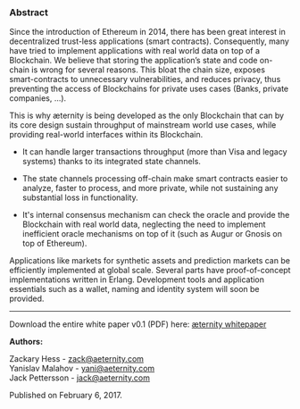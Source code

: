 ### Abstract
 Since the introduction of Ethereum in 2014, there has  been  great  interest  in  decentralized  trust-less  applications
(smart contracts). Consequently, many have tried to implement applications  with  real  world  data  on  top  of  a  Blockchain.  We believe that storing the application’s state and code on-chain is wrong  for  several  reasons. This bloat the chain size, exposes smart-contracts to unnecessary vulnerabilities, and reduces privacy, thus preventing the access of Blockchains for private uses cases (Banks, private companies, ...).

This is why æternity is being developed as the only Blockchain that can by its core design sustain throughput of mainstream world use cases, while providing real-world interfaces within its Blockchain. 


* It can handle larger transactions throughput (more than Visa and legacy systems) thanks to its integrated state channels.

* The state channels processing off-chain make smart contracts easier to analyze, faster to process, and more private, while not sustaining any substantial loss in functionality.

* It's internal consensus mechanism can check the oracle and provide the Blockchain with real world data, neglecting the need to implement inefficient oracle mechanisms on top of it (such as Augur or Gnosis on top of Ethereum). 

Applications like markets for synthetic assets and prediction markets can be efficiently implemented at global scale. Several parts have proof-of-concept implementations written in Erlang. Development tools and application essentials such as a wallet, naming and  identity  system  will  soon be  provided.  

***


Download the entire white paper v0.1 (PDF) here:
[æternity whitepaper](https://blockchain.aeternity.com/%C3%A6ternity-blockchain-whitepaper.pdf)

**Authors:**
  
Zackary Hess - zack@aeternity.com  
Yanislav Malahov - yani@aeternity.com  
Jack Pettersson - jack@aeternity.com

Published on February 6, 2017.